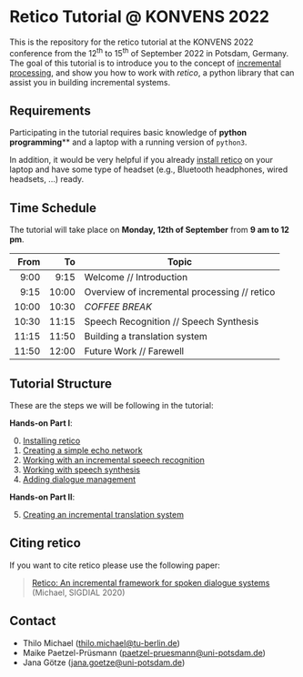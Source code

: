 # Retico Tutorial @ KONVENS 2022

This is the repository for the retico tutorial at the KONVENS 2022 conference from the 12<sup>th</sup> to 15<sup>th</sup> of September 2022 in Potsdam, Germany. The goal of this tutorial is to introduce you to the concept of [incremental processing](https://clp.ling.uni-potsdam.de/publications/Schlangen-2011.pdf), and show you how to work with *retico*, a python library that can assist you in building incremental systems.

## Requirements

Participating in the tutorial requires basic knowledge of **python programming**** and a laptop with a running version of `python3`.

In addition, it would be very helpful if you already [install retico](tutorial/00_install_retico.md) on your laptop and have some type of headset (e.g., Bluetooth headphones, wired headsets, ...) ready.

## Time Schedule

The tutorial will take place on **Monday, 12th of September** from **9 am to 12 pm**.

|  From |    To | Topic                                        |
|------:|------:|----------------------------------------------|
|  9:00 |  9:15 | Welcome // Introduction                      |
| 9:15  | 10:00 | Overview of incremental processing // retico |
| 10:00 | 10:30 |                _COFFEE BREAK_                |
| 10:30 | 11:15 | Speech Recognition // Speech Synthesis       |
| 11:15 | 11:50 | Building a translation system                |
| 11:50 | 12:00 | Future Work // Farewell                      |

## Tutorial Structure

These are the steps we will be following in the tutorial:

**Hands-on Part I**:

 0. [Installing retico](tutorial/00_install_retico.md)
 1. [Creating a simple echo network](tutorial/01_simple_echo.md)
 2. [Working with an incremental speech recognition](tutorial/02_incremental_asr.md)
 3. [Working with speech synthesis](tutorial/03_tts.md)
 4. [Adding dialogue management](tutorial/04_dialogue.md)

**Hands-on Part II**:

 5. [Creating an incremental translation system](tutorial/05_translation.md)

## Citing retico

If you want to cite retico please use the following paper:

>[Retico: An incremental framework for spoken dialogue systems](https://aclanthology.org/2020.sigdial-1.6) (Michael, SIGDIAL 2020)

## Contact

 - Thilo Michael (thilo.michael@tu-berlin.de)
 - Maike Paetzel-Prüsmann (paetzel-pruesmann@uni-potsdam.de)
 - Jana Götze (jana.goetze@uni-potsdam.de)